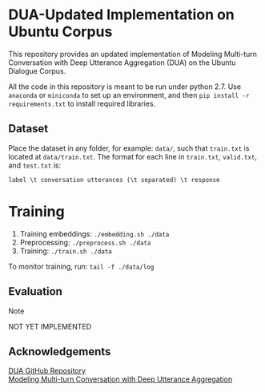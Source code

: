 # DUA-Updated Implementation on Ubuntu Corpus

This repository provides an updated implementation of Modeling Multi-turn
Conversation with Deep Utterance Aggregation (DUA) on the Ubuntu Dialogue
Corpus.

All the code in this repository is meant to be run under python 2.7. Use 
`anaconda` or `miniconda` to set up an environment, and then
`pip install -r requirements.txt` to install required libraries.

## Dataset

Place the dataset in any folder, for example: `data/`, such that `train.txt`
is located at `data/train.txt`. The format for each line in `train.txt`, 
`valid.txt`, and `test.txt` is:

```
label \t conversation utterances (\t separated) \t response
```

# Training

1. Training embeddings: `./embedding.sh ./data`
2. Preprocessing: `./preprocess.sh ./data`
3. Training: `./train.sh ./data`

To monitor training, run: `tail -f ./data/log`

## Evaluation

> [!NOTE]
> NOT YET IMPLEMENTED

## Acknowledgements

[DUA GitHub Repository](https://github.com/cooelf/DeepUtteranceAggregation) \
[Modeling Multi-turn Conversation with Deep Utterance Aggregation](https://aclanthology.org/C18-1317/)
